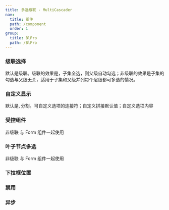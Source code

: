```yaml
---
title: 多选级联 - MultiCascader
nav:
  title: 组件
  path: /component
  order: 1
group:
  title: BlPro
  path: /BlPro
---
```


### 级联选择

默认是级联。级联的效果是，子集全选，则父级自动勾选；非级联的效果是子集的勾选与父级无关，适用于子集和父级并列每个层级都可多选的情况。

<code src="./demo/demo1/demo1.tsx"></code>

### 自定义显示

默认是`,`分割。可自定义选项的连接符；自定义拼接默认值；自定义选项内容

<code src="./demo/demo2/demo2.tsx"></code>

### 受控组件

非级联 与 Form 组件一起使用

<code src="./demo/demo3/demo3.tsx"></code>

### 叶子节点多选

非级联 与 Form 组件一起使用

<code src="./demo/demo4/demo4.tsx"></code>

### 下拉框位置
### 禁用
### 异步

<API />